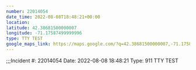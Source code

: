 ```yaml
---
number: 22014054
date_time: 2022-08-08T18:48:21+00:00
location: 
latitude: 42.38681500000007
longitude: -71.17587499999996
type: TTY TEST
google_maps_link: https://maps.google.com/?q=42.38681500000007,-71.17587499999996
---
```


;;;Incident #: 22014054  Date: 2022-08-08 18:48:21   Type: 911 TTY TEST
